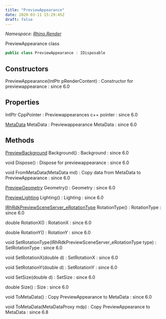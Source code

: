 ```yaml
---
title: "PreviewAppearance"
date: 2020-03-11 15:29:45Z
draft: false
---
```


*Namespace: [Rhino.Render](../)*

PreviewAppearance class
```cs
public class PreviewAppearance : IDisposable
```
## Constructors

PreviewAppearance(IntPtr pRenderContent)
: Constructor for previewappearance
: since 6.0
## Properties

IntPtr CppPointer
: Previewappearances c++ pointer
: since 6.0

[MetaData](/rhinocommon/rhino/render/datasources/metadata/) MetaData
: Previewappearance MetaData
: since 6.0
## Methods

[PreviewBackground](/rhinocommon/rhino/render/previewbackground/) Background()
: Background
: since 6.0

void Dispose()
: Dispose for previewappearance
: since 6.0

void FromMetaData(MetaData md)
: Copy data from MetaData to PreviewAppearance
: since 6.0

[PreviewGeometry](/rhinocommon/rhino/render/previewgeometry/) Geometry()
: Geometry
: since 6.0

[PreviewLighting](/rhinocommon/rhino/render/previewlighting/) Lighting()
: Lighting
: since 6.0

[IRhRdkPreviewSceneServer_eRotationType](/rhinocommon/rhino/render/irhrdkpreviewsceneserver_erotationtype/) RotationType()
: RotationType
: since 6.0

double RotationX()
: RotationX
: since 6.0

double RotationY()
: RotationY
: since 6.0

void SetRotationType(IRhRdkPreviewSceneServer_eRotationType type)
: SetRotationType
: since 6.0

void SetRotationX(double d)
: SetRotationX
: since 6.0

void SetRotationY(double d)
: SetRotationY
: since 6.0

void SetSize(double d)
: SetSize
: since 6.0

double Size()
: Size
: since 6.0

void ToMetaData()
: Copy PreviewAppearance to MetaData
: since 6.0

void ToMetaData(MetaDataProxy mdp)
: Copy PreviewAppearance to MetaData
: since 6.8
